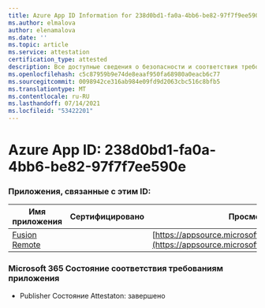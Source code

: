 ```yaml
---
title: Azure App ID Information for 238d0bd1-fa0a-4bb6-be82-97f7f9ee590e
ms.author: elmalova
author: elenamalova
ms.date: ''
ms.topic: article
ms.service: attestation
certification_type: attested
description: Все доступные сведения о безопасности и соответствия требованиям для 238d0bd1-fa0a-4bb6-be82-97f7f7f9ee590e.
ms.openlocfilehash: c5c87959b9e74de8eaaf950fa68980a0eacb6c77
ms.sourcegitcommit: 0098942ce316ab984e09fd9d2063cbc516c8bfb5
ms.translationtype: MT
ms.contentlocale: ru-RU
ms.lasthandoff: 07/14/2021
ms.locfileid: "53422201"
---
```

# <a name="azure-app-id-238d0bd1-fa0a-4bb6-be82-97f7f9ee590e"></a>Azure App ID: 238d0bd1-fa0a-4bb6-be82-97f7f7ee590e


### <a name="apps-associated-with-this-id"></a>Приложения, связанные с этим ID:
| **Имя приложения** | **Сертифицировано** | **Просмотр в AppSource** |
|-|-|-|
| [Fusion Remote](https://docs.microsoft.com/en-us/microsoft-365-app-certification/forward/WA200001422) |  | [https://appsource.microsoft.com/product/office/WA200001422](https://appsource.microsoft.com/product/office/WA200001422) |

### <a name="microsoft-365-app-compliance-status"></a>Microsoft 365 Состояние соответствия требованиям приложения
- Publisher Состояние Attestaton: завершено
